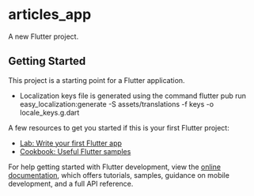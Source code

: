 # articles_app

A new Flutter project.

## Getting Started

This project is a starting point for a Flutter application.

- Localization keys file is generated using the command 
flutter pub run easy_localization:generate -S assets/translations -f keys -o locale_keys.g.dart

A few resources to get you started if this is your first Flutter project:

- [Lab: Write your first Flutter app](https://docs.flutter.dev/get-started/codelab)
- [Cookbook: Useful Flutter samples](https://docs.flutter.dev/cookbook)

For help getting started with Flutter development, view the
[online documentation](https://docs.flutter.dev/), which offers tutorials,
samples, guidance on mobile development, and a full API reference.
